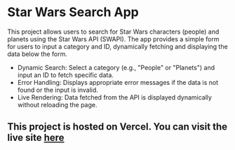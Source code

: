 # Star Wars Search App

This project allows users to search for Star Wars characters (people) and planets using the Star Wars API (SWAPI). The app provides a simple form for users to input a category and ID, dynamically fetching and displaying the data below the form.

- Dynamic Search: Select a category (e.g., "People" or "Planets") and input an ID to fetch specific data.
- Error Handling: Displays appropriate error messages if the data is not found or the input is invalid.
- Live Rendering: Data fetched from the API is displayed dynamically without reloading the page.

## This project is hosted on Vercel. You can visit the live site [here](https://sba-react-web-app.vercel.app/)
